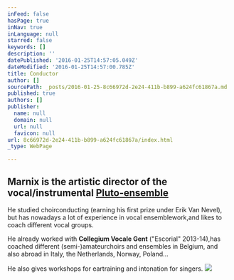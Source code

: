 ```yaml
---
inFeed: false
hasPage: true
inNav: true
inLanguage: null
starred: false
keywords: []
description: ''
datePublished: '2016-01-25T14:57:05.049Z'
dateModified: '2016-01-25T14:57:00.785Z'
title: Conductor
author: []
sourcePath: _posts/2016-01-25-8c66972d-2e24-411b-b899-a624fc61867a.md
published: true
authors: []
publisher:
  name: null
  domain: null
  url: null
  favicon: null
url: 8c66972d-2e24-411b-b899-a624fc61867a/index.html
_type: WebPage

---
```

## 

## Marnix is the artistic director of the vocal/instrumental [Pluto-ensemble][0]

He studied choirconducting (earning his first prize under Erik Van Nevel), but has nowadays a lot of experience in vocal ensemblework,and likes to coach different vocal groups.

He already worked with **Collegium Vocale Gent** ("Escorial" 2013-14),has coached different (semi-)amateurchoirs and ensembles in Belgium, and also abroad in Italy, the Netherlands, Norway, Poland...

He also gives workshops for eartraining and intonation for singers.
![](https://the-grid-user-content.s3-us-west-2.amazonaws.com/30859539-86a6-4d09-b3c8-87ce86b96cd1.jpg)

[0]: https://thegrid.ai/pluto-ensemble/